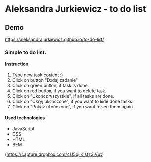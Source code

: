 # Aleksandra Jurkiewicz - to do list
## Demo
https://aleksandrajurkiewicz.github.io/to-do-list/

### Simple to do list. 
#### Instruction
1. Type new task content :)
2. Click on button "Dodaj zadanie".
3. Click on green button, if task is done. 
4. Click on red button, if you want to delete task.
5. Click on "Ukończ wszystkie", if all tasks are done.
6. Click on "Ukryj ukończone", if you want to hide done tasks.
7. Click on "Pokaż ukończone", if you want to see them again.


#### Used technologies
- JavaScript
- CSS
- HTML
- BEM

(https://capture.dropbox.com/4U5qiiKisfz3iVux)